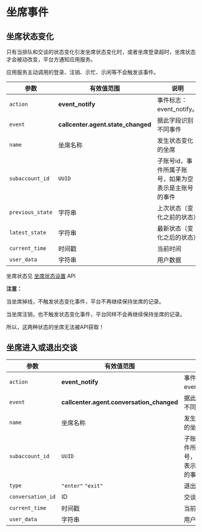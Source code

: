 # 坐席事件

<!-- toc -->

## 坐席状态变化

只有当排队和交谈的状态变化引发坐席状态变化时，或者坐席登录超时，坐席状态才会被动改变，平台方通知应用服务。

应用服务主动调用的登录、注销、示忙、示闲等不会触发该事件。

|参数                      | 有效值范围                          | 说明
----------------------    | ----------------------------------- | ----------------------------------------
| `action`               | **event_notify**         |事件标志：event_notify。 |
|`event`                   | **callcenter.agent.state_changed**  | 据此字段识别不同事件
|`name`                    | 坐席名称                            | 发生状态变化的坐席
| `subaccount_id`       | `UUID`           | 子账号id，事件所属子账号，如果为空表示是主账号的事件|
|`previous_state`          | 字符串                              | 上次状态（变化之前的状态）
|`latest_state`            | 字符串                              | 最新状态（变化之后的状态）
|`current_time`            | 时间戳                              | 当前时间
|`user_data`            | 字符串                              | 用户数据

坐席状态见 [坐席状态设置](../agent/manage.md#状态设置) API

**注意：**

当坐席掉线，不触发状态变化事件，平台不再继续保持坐席的记录。

当坐席注销，也不触发状态变化事件，平台同样不会再继续保持坐席的记录。

所以，这两种状态的坐席无法被API获取！


## 坐席进入或退出交谈

|参数                      | 有效值范围                                       | 说明
----------------------    | ------------------------------------------------ | ----------------------------------------
| `action`               | **event_notify**         |事件标志：event_notify。 |
|`event`                   | **callcenter.agent.conversation_changed**        | 据此字段识别不同事件
|`name`                    | 坐席名称                                         | 发生状态变化的坐席
| `subaccount_id`       | `UUID`           | 子账号id，事件所属子账号，如果为空表示是主账号的事件|
|`type`                    | `"enter"` `"exit"`                               | 退出还是加入
|`conversation_id`         | ID                                               | 交谈的ID
|`current_time`            | 时间戳                                           | 当前时间
|`user_data`            | 字符串                              | 用户数据